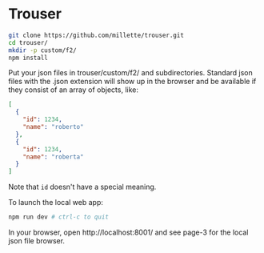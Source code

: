 # Trouser

```sh
git clone https://github.com/millette/trouser.git
cd trouser/
mkdir -p custom/f2/
npm install
```

Put your json files in trouser/custom/f2/ and subdirectories. Standard json files with the .json extension will show up in the browser and be available if they consist of an array of objects, like:

```json
[
  {
    "id": 1234,
    "name": "roberto"
  },
  {
    "id": 1234,
    "name": "roberta"
  }
]
```

Note that `id` doesn't have a special meaning.

To launch the local web app:

```sh
npm run dev # ctrl-c to quit
```

In your browser, open http://localhost:8001/ and see page-3 for the local json file browser.
